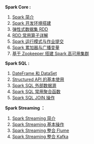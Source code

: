 **Spark Core :**

1. [Spark 简介](docs/bigdata/notes/Spark简介.md)
2. [Spark 开发环境搭建](docs/bigdata/notes/installation/Spark开发环境搭建.md)
4. [弹性式数据集 RDD](docs/bigdata/notes/Spark_RDD.md)
5. [RDD 常用算子详解](docs/bigdata/notes/Spark_Transformation和Action算子.md)
5. [Spark 运行模式与作业提交](docs/bigdata/notes/Spark部署模式与作业提交.md)
6. [Spark 累加器与广播变量](docs/bigdata/notes/Spark累加器与广播变量.md)
7. [基于 Zookeeper 搭建 Spark 高可用集群](docs/bigdata/notes/installation/Spark集群环境搭建.md)

**Spark SQL :**

1. [DateFrame 和 DataSet ](docs/bigdata/notes/SparkSQL_Dataset和DataFrame简介.md)
2. [Structured API 的基本使用](docs/bigdata/notes/Spark_Structured_API的基本使用.md)
3. [Spark SQL 外部数据源](docs/bigdata/notes/SparkSQL外部数据源.md)
4. [Spark SQL 常用聚合函数](docs/bigdata/notes/SparkSQL常用聚合函数.md)
5. [Spark SQL JOIN 操作](docs/bigdata/notes/SparkSQL联结操作.md)

**Spark Streaming ：**

1. [Spark Streaming 简介](docs/bigdata/notes/Spark_Streaming与流处理.md)
2. [Spark Streaming 基本操作](docs/bigdata/notes/Spark_Streaming基本操作.md)
3. [Spark Streaming 整合 Flume](docs/bigdata/notes/Spark_Streaming整合Flume.md)
4. [Spark Streaming 整合 Kafka](docs/bigdata/notes/Spark_Streaming整合Kafka.md)